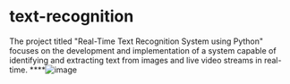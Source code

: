 # text-recognition
The project titled "Real-Time Text Recognition System using Python" focuses on the development and implementation of a system capable of identifying and extracting text from images and live video streams in real-time. 
****![image](https://github.com/user-attachments/assets/30c1da03-b3fe-4445-98c2-612bd965b860)  

